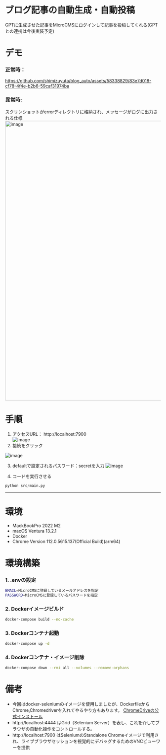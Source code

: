 # ブログ記事の自動生成・自動投稿
GPTに生成させた記事をMicroCMSにログインして記事を投稿してくれる(GPTとの連携は今後実装予定)

# デモ
### 正常時：
https://github.com/shimizuyuta/blog_auto/assets/58338829/83e7d018-cf78-4f4e-b2b6-59caf31974ba

### 異常時:
スクリンショットがerrorディレクトリに格納され、メッセージがログに出力される仕様
<img width="901" alt="image" src="https://github.com/shimizuyuta/blog_auto/assets/58338829/3e293825-d20d-43cb-8ca1-b1458f008b00">

# 手順
1. アクセスURL： http://localhost:7900  
![image](https://github.com/shimizuyuta/blog_auto/assets/58338829/2268d2df-2e8a-46e5-940f-398681041b91)
2. 接続をクリック

![image](https://github.com/shimizuyuta/blog_auto/assets/58338829/e17ce38a-c5d6-41f0-b1a7-30db2ad84dd6)

3. defaultで設定されるパスワード：secretを入力
![image](https://github.com/shimizuyuta/blog_auto/assets/58338829/389f088e-1b52-492d-a5b0-81f79021a3db)

4. コードを実行させる
```python :python
python src/main.py
```
--- 


# 環境
- MackBookPro 2022 M2 
- macOS Ventura 13.2.1
- Docker
- Chrome Version 112.0.5615.137(Official Build)(arm64)
  
# 環境構築
### 1. .envの設定
```bash
EMAIL=MicroCMSに登録しているメールアドレスを指定
PASSWORD=MicroCMSに登録しているパスワードを指定
```
### 2. Dockerイメージビルド
```bash
docker-compose build --no-cache
```
### 3. Dockerコンテナ起動
```bash
docker-compose up -d 
```
### 4. Dockerコンテナ・イメージ削除
```bash :削除コマンド
docker-compose down --rmi all --volumes --remove-orphans
```



# 備考
- 今回はdocker-seleniumのイメージを使用しましたが、DockerfileからChrome,Chromedriverを入れてやるやり方もあります。 [ChromeDriveの公式インストール](https://chromedriver.chromium.org/downloads)
- http://localhost:4444 はGrid（Selenium Server）を表し、これを介してブラウザの自動化操作をコントロールする。
- http://localhost:7900 はSeleniumのStandalone Chromeイメージで利用され、ライブブラウザセッションを視覚的にデバッグするためのVNCビューワーを提供
